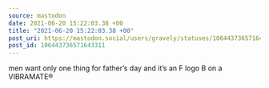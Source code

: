 ```yaml
---
source: mastodon
date: 2021-06-20 15:22:03.38 +00
title: "2021-06-20 15:22:03.38 +00"
post_uri: https://mastodon.social/users/gravely/statuses/106443736571643311
post_id: 106443736571643311
---
```

men want only one thing for father’s day and it’s an F logo B on a VIBRAMATE®


